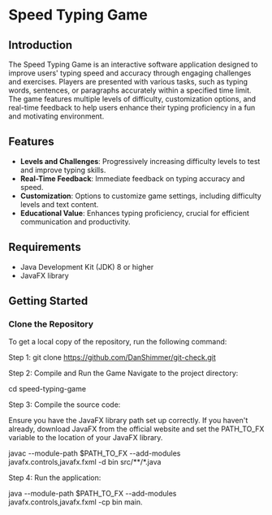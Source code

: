 # Speed Typing Game

## Introduction

The Speed Typing Game is an interactive software application designed to improve users' typing speed and accuracy through engaging challenges and exercises. Players are presented with various tasks, such as typing words, sentences, or paragraphs accurately within a specified time limit. The game features multiple levels of difficulty, customization options, and real-time feedback to help users enhance their typing proficiency in a fun and motivating environment.

## Features

- **Levels and Challenges**: Progressively increasing difficulty levels to test and improve typing skills.
- **Real-Time Feedback**: Immediate feedback on typing accuracy and speed.
- **Customization**: Options to customize game settings, including difficulty levels and text content.
- **Educational Value**: Enhances typing proficiency, crucial for efficient communication and productivity.

## Requirements

- Java Development Kit (JDK) 8 or higher
- JavaFX library

## Getting Started

### Clone the Repository

To get a local copy of the repository, run the following command:

Step 1: git clone https://github.com/DanShimmer/git-check.git

Step 2: Compile and Run the Game
Navigate to the project directory:

cd speed-typing-game

Step 3: Compile the source code:

Ensure you have the JavaFX library path set up correctly. If you haven't already, download JavaFX from the official website and set the PATH_TO_FX variable to the location of your JavaFX library.

javac --module-path $PATH_TO_FX --add-modules javafx.controls,javafx.fxml -d bin src/**/*.java

Step 4: Run the application:

java --module-path $PATH_TO_FX --add-modules javafx.controls,javafx.fxml -cp bin main.
